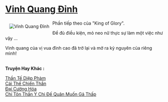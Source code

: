 <a href="https://truyentiki.com/vinh-quang-dinh.33689/" title="Vinh Quang Đỉnh"><h1>Vinh Quang Đỉnh</h1></a><div style="display:table"><img align="right" style="float: left; padding: 10px;" src="https://truyentiki.com/a/img/str/src/33689.jpg" alt="Vinh Quang Đỉnh">Phần tiếp theo của "King of Glory". <p></p> Để đủ điều kiện, mỏ neo nữ thực sự làm một việc như vậy ... <p></p> Vinh quang của vị vua đỉnh cao đã trở lại và mở ra kỷ nguyên của riêng mình!</div><p><br><b>Truyện Hay Khác :</b></p><a href="https://truyentiki.com/than-te-diep-pham.33688/" alt="Thần Tế Diệp Phàm">Thần Tế Diệp Phàm</a><br/><a href="https://github.com/nownovels/top500/tree/master/truyenhay/33725/" alt="Cái Thế Chiến Thần">Cái Thế Chiến Thần</a><br/><a href="https://medium.com/@hoangminhquan16819844/%C4%91%E1%BA%A1i-c%C6%B0%E1%BB%9Dng-h%C3%B3a-7d95c330f842" alt="Đại Cường Hóa">Đại Cường Hóa</a><br/><a href="https://github.com/nownovels/top500/tree/master/truyenhay/33534/" alt="Chí Tôn Thần Y Chi Đế Quân Muốn Gả Thấp">Chí Tôn Thần Y Chi Đế Quân Muốn Gả Thấp</a><br/>